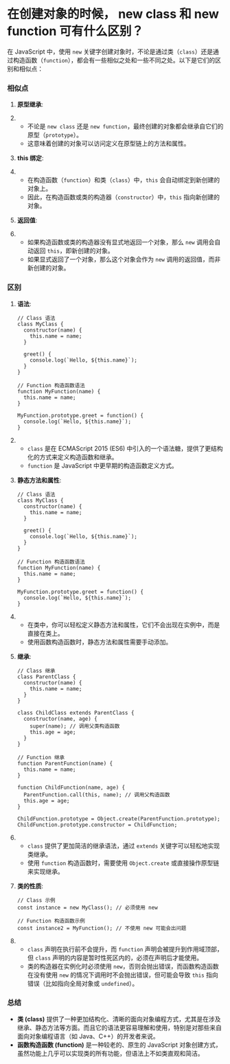 # 在创建对象的时候， new class 和 new function 可有什么区别？

在 JavaScript 中，使用 `new` 关键字创建对象时，不论是通过类（`class`）还是通过构造函数（`function`），都会有一些相似之处和一些不同之处。以下是它们的区别和相似点：

### 相似点

1. **原型继承**:

2. - 不论是 `new class` 还是 `new function`，最终创建的对象都会继承自它们的原型（`prototype`）。
   - 这意味着创建的对象可以访问定义在原型链上的方法和属性。

3. **this 绑定**:

4. - 在构造函数（`function`）和类（`class`）中，`this` 会自动绑定到新创建的对象上。
   - 因此，在构造函数或类的构造器（`constructor`）中，`this` 指向新创建的对象。

5. **返回值**:

6. - 如果构造函数或类的构造器没有显式地返回一个对象，那么 `new` 调用会自动返回 `this`，即新创建的对象。
   - 如果显式返回了一个对象，那么这个对象会作为 `new` 调用的返回值，而非新创建的对象。

### 区别

1. **语法**:

   ```
   // Class 语法
   class MyClass {
     constructor(name) {
       this.name = name;
     }
   
     greet() {
       console.log(`Hello, ${this.name}`);
     }
   }
   
   // Function 构造函数语法
   function MyFunction(name) {
     this.name = name;
   }
   
   MyFunction.prototype.greet = function() {
     console.log(`Hello, ${this.name}`);
   }
   ```

2. - `class` 是在 ECMAScript 2015 (ES6) 中引入的一个语法糖，提供了更结构化的方式来定义构造函数和继承。
   - `function` 是 JavaScript 中更早期的构造函数定义方式。

3. **静态方法和属性**:

   ```
   // Class 语法
   class MyClass {
     constructor(name) {
       this.name = name;
     }
   
     greet() {
       console.log(`Hello, ${this.name}`);
     }
   }
   
   // Function 构造函数语法
   function MyFunction(name) {
     this.name = name;
   }
   
   MyFunction.prototype.greet = function() {
     console.log(`Hello, ${this.name}`);
   }
   ```

4. - 在类中，你可以轻松定义静态方法和属性，它们不会出现在实例中，而是直接在类上。
   - 使用函数构造函数时，静态方法和属性需要手动添加。

5. **继承**:

   ```
   // Class 继承
   class ParentClass {
     constructor(name) {
       this.name = name;
     }
   }
   
   class ChildClass extends ParentClass {
     constructor(name, age) {
       super(name); // 调用父类构造函数
       this.age = age;
     }
   }
   
   // Function 继承
   function ParentFunction(name) {
     this.name = name;
   }
   
   function ChildFunction(name, age) {
     ParentFunction.call(this, name); // 调用父构造函数
     this.age = age;
   }
   
   ChildFunction.prototype = Object.create(ParentFunction.prototype);
   ChildFunction.prototype.constructor = ChildFunction;
   ```

6. - `class` 提供了更加简洁的继承语法，通过 `extends` 关键字可以轻松地实现类继承。
   - 使用 `function` 构造函数时，需要使用 `Object.create` 或直接操作原型链来实现继承。

7. **类的性质**:

   ```
   // Class 示例
   const instance = new MyClass(); // 必须使用 new
   
   // Function 构造函数示例
   const instance2 = MyFunction(); // 不使用 new 可能会出问题
   ```

8. - `class` 声明在执行前不会提升，而 `function` 声明会被提升到作用域顶部，但 `class` 声明的内容是暂时性死区内的，必须在声明后才能使用。
   - 类的构造器在实例化时必须使用 `new`，否则会抛出错误，而函数构造函数在没有使用 `new` 的情况下调用时不会抛出错误，但可能会导致 `this` 指向错误（比如指向全局对象或 `undefined`）。

### 总结

- **类 (class)** 提供了一种更加结构化、清晰的面向对象编程方式，尤其是在涉及继承、静态方法等方面。而且它的语法更容易理解和使用，特别是对那些来自面向对象编程语言（如 Java、C++）的开发者来说。
- **函数构造函数 (function)** 是一种较老的、原生的 JavaScript 对象创建方式，虽然功能上几乎可以实现类的所有功能，但语法上不如类直观和简洁。